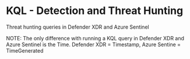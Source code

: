# KQL - Detection and Threat Hunting
Threat hunting queries in Defender XDR and Azure Sentinel

NOTE: The only difference with running a KQL query in Defender XDR and Azure Sentinel is the Time. 
  Defender XDR = Timestamp, Azure Sentine = TimeGenerated
